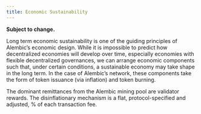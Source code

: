 ```yaml
---
title: Economic Sustainability
---
```


**Subject to change.**

Long term economic sustainability is one of the guiding principles of Alembic’s economic design. While it is impossible to predict how decentralized economies will develop over time, especially economies with flexible decentralized governances, we can arrange economic components such that, under certain conditions, a sustainable economy may take shape in the long term. In the case of Alembic’s network, these components take the form of token issuance \(via inflation\) and token burning.

The dominant remittances from the Alembic mining pool are validator rewards. The disinflationary mechanism is a flat, protocol-specified and adjusted, % of each transaction fee.
